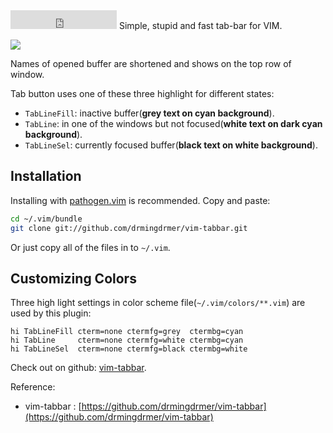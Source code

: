 
<iframe src="https://ghbtns.com/github-btn.html?user=drmingdrmer&repo=vim-tabbar&type=star&count=true&size=large"
        frameborder="0" scrolling="0"
        width="170px" height="30px"
        ></iframe>
Simple, stupid and fast tab-bar for VIM.

![](https://cdn.jsdelivr.net/gh/drmingdrmer/drmingdrmer.github.io@_md2zhihu/asset/vim-tabbar/screenshot.png)

<!--more-->

Names of opened buffer are shortened and shows on the top row of window.

Tab button uses one of these three highlight for different states:

-   `TabLineFill`: inactive buffer(**grey text on cyan background**).
-   `TabLine`: in one of the windows but not focused(**white text on dark cyan background**).
-   `TabLineSel`: currently focused buffer(**black text on white background**).

## Installation

Installing with [pathogen.vim](https://github.com/tpope/vim-pathogen)
 is recommended. Copy and paste:

```sh
cd ~/.vim/bundle
git clone git://github.com/drmingdrmer/vim-tabbar.git
```

Or just copy all of the files in to `~/.vim`.

## Customizing Colors

Three high light settings in color scheme file(`~/.vim/colors/**.vim`)
are used by this plugin:

```vim
hi TabLineFill cterm=none ctermfg=grey  ctermbg=cyan
hi TabLine     cterm=none ctermfg=white ctermbg=cyan
hi TabLineSel  cterm=none ctermfg=black ctermbg=white
```

Check out on github:
[vim-tabbar](https://github.com/drmingdrmer/vim-tabbar).



Reference:

- vim-tabbar : [https://github.com/drmingdrmer/vim-tabbar](https://github.com/drmingdrmer/vim-tabbar)


[vim-tabbar]:  https://github.com/drmingdrmer/vim-tabbar